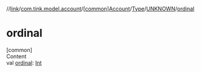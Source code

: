 //[link](../../../../index.md)/[com.tink.model.account](../../../index.md)/[[common]Account](../../index.md)/[Type](../index.md)/[UNKNOWN](index.md)/[ordinal](ordinal.md)



# ordinal  
[common]  
Content  
val [ordinal](ordinal.md): [Int](https://kotlinlang.org/api/latest/jvm/stdlib/kotlin/-int/index.html)  



